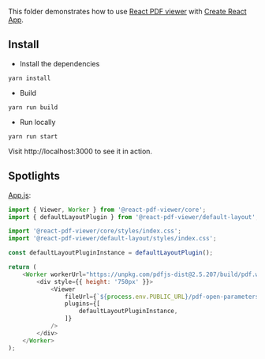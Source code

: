 This folder demonstrates how to use [React PDF viewer](https://react-pdf-viewer.dev) with [Create React App](https://github.com/facebook/create-react-app).

## Install

* Install the dependencies

~~~ console
yarn install
~~~

* Build

~~~ console
yarn run build
~~~

* Run locally

~~~ console
yarn run start
~~~

Visit http://localhost:3000 to see it in action.

## Spotlights

[App.js](src/App.js):

~~~ javascript
import { Viewer, Worker } from '@react-pdf-viewer/core';
import { defaultLayoutPlugin } from '@react-pdf-viewer/default-layout';

import '@react-pdf-viewer/core/styles/index.css';
import '@react-pdf-viewer/default-layout/styles/index.css';

const defaultLayoutPluginInstance = defaultLayoutPlugin();

return (
    <Worker workerUrl="https://unpkg.com/pdfjs-dist@2.5.207/build/pdf.worker.js">
        <div style={{ height: '750px' }}>
            <Viewer
                fileUrl={`${process.env.PUBLIC_URL}/pdf-open-parameters.pdf`}
                plugins={[
                    defaultLayoutPluginInstance,
                ]}
            />
        </div>
    </Worker>
);
~~~
